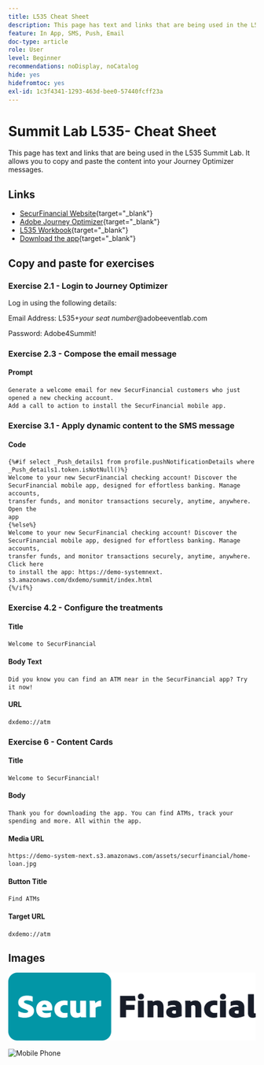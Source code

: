 ```yaml
---
title: L535 Cheat Sheet
description: This page has text and links that are being used in the L535 Summit Lab.
feature: In App, SMS, Push, Email
doc-type: article
role: User
level: Beginner
recommendations: noDisplay, noCatalog
hide: yes
hidefromtoc: yes
exl-id: 1c3f4341-1293-463d-bee0-57440fcff23a
---
```

# Summit Lab L535- Cheat Sheet

This page has text and links that are being used in the L535 Summit Lab. It allows you to copy and paste the content into your Journey Optimizer messages.

## Links

* [SecurFinancial Website](https://dsn.adobe.com/web/hausmann-FTTN?token=eyJhbGciOiJIUzI1NiIsInR5cCI6IkpXVCJ9.eyJpZCI6ImFub255bW91cyIsImVtYWlsIjoiYW5vbnltb3VzQGFkb2JlLmNvbSIsIm5hbWUiOiJBbm9ueW1vdXMiLCJpc1N1cGVyVXNlciI6ZmFsc2UsImlzc3VlciI6ImhhdXNtYW5uIiwicHJvamVjdHMiOnsiaGF1c21hbm4tRlRUTiI6InZpZXcifSwiaWF0IjoxNzQwNzU2NTYxLCJleHAiOjE3NDMzNDg1NjF9.ryOTsqDH9B33436RlIo4AHFxx8aGjNEMqv9FAxLZb9U){target="_blank"}
* [Adobe Journey Optimizer](https://experience.adobe.com/#/@techmarketingdemos/sname:ajo-summit-lab/journey-optimizer/journeys){target="_blank"}
* [L535 Workbook](/help/summit-lab-assets/assets/summit_lab_manual_l535-final-v3.pdf){target="_blank"}
* [Download the app](https://demo-system-next.s3.amazonaws.com/dxdemo/summit/index.html){target="_blank"}

## Copy and paste for exercises

### Exercise 2.1 - Login to Journey Optimizer

Log in using the following details: 

Email Address:    L535+*your seat number*@adobeeventlab.com  
 
Password:       Adobe4Summit!


### Exercise 2.3 - Compose the email message

#### Prompt

```
Generate a welcome email for new SecurFinancial customers who just opened a new checking account. 
Add a call to action to install the SecurFinancial mobile app.
```

### Exercise 3.1 - Apply dynamic content to the SMS message

#### Code

```
{%#if select _Push_details1 from profile.pushNotificationDetails where
_Push_details1.token.isNotNull()%}
Welcome to your new SecurFinancial checking account! Discover the
SecurFinancial mobile app, designed for effortless banking. Manage accounts,
transfer funds, and monitor transactions securely, anytime, anywhere. Open the
app
{%else%}
Welcome to your new SecurFinancial checking account! Discover the
SecurFinancial mobile app, designed for effortless banking. Manage accounts,
transfer funds, and monitor transactions securely, anytime, anywhere. Click here
to install the app: https://demo-systemnext.
s3.amazonaws.com/dxdemo/summit/index.html
{%/if%} 
```

### Exercise 4.2 - Configure the treatments

#### Title

```
Welcome to SecurFinancial
```

#### Body Text

```
Did you know you can find an ATM near in the SecurFinancial app? Try it now!
```

#### URL

```
dxdemo://atm
```

### Exercise 6 - Content Cards

#### Title

```
Welcome to SecurFinancial!
```

#### Body

```
Thank you for downloading the app. You can find ATMs, track your spending and more. All within the app.
```

#### Media URL

```
https://demo-system-next.s3.amazonaws.com/assets/securfinancial/home-loan.jpg
```

#### Button Title

```
Find ATMs
```

#### Target URL

```
dxdemo://atm
```

## Images

![SecureFinancial logo](/help/summit-lab-assets/assets/SecureFinancial-logo.png)


![Mobile Phone](/help/summit-lab-assets/assets/online-banking-app-01.png)


